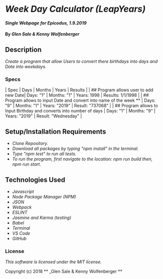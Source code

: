 #  _Week Day Calculator (LeapYears)_

#### _Single Webpage for Epicodus, 1.9.2019_

#### By _**Glen Sale & Kenny Wolfenberger**_

## Description

_Create a program that allow Users to convert there birthdays into days and Date into weekdays._


### Specs
| Spec | Days | Months | Years |  Results  |
| ## Program allows user to add new Date| Days: "1" | Months: "1" |  Years: 1998  |  Results: 1/1/1998  |
| ## Program allows to input Date and convert into name of the week ** | Days: "9"  | Months: "1" |  Years: "2019" |  Result: "737068"  |
| ## Program allows to Input Birthday  and converts into number of days | Days: "1" | Months: "9" |  Years: "2019" |  Result: "Wednesday"  |
<!-- | ## Program determines if Date is a LeapYear| Days: "1" | Month: "1" |  Year: 1998  |  Results: Alex has client1  |
| ## Program allows determines if Date is a non LeapYear| Days: "1" | Month: "1" |  Year: 1998  |  Results: Alex has client1  | -->


## Setup/Installation Requirements
* _Clone Repository._
* _Download all packages by typing "npm install" in the terminal._
* _Type "npm test" to run all tests._
* _To run the program, first navigate to the location: npm run build then, npm run start._




## Technologies Used
* _Javascript_
* _Node Package Manager (NPM)_
* _JSON_
* _Webpack_
* _ESLINT_
* _Jasmine and Karma (testing)_
* _Babel_
* _Terminal_
* _VS Code_
* _GitHub_


### License

*This software is licensed under the MIT license.*

Copyright (c) 2018 ** _Glen Sale & Kenny Wolfenberger **
